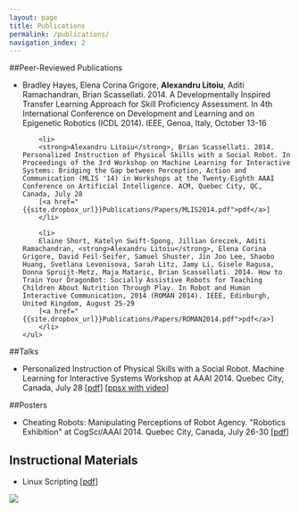 ```yaml
---
layout: page
title: Publications
permalink: /publications/
navigation_index: 2
---
```


##Peer-Reviewed Publications

<div class="publications">
	<ul>
		<li>
		Bradley Hayes, Elena Corina Grigore, <strong>Alexandru Litoiu</strong>, Aditi Ramachandran, Brian Scassellati. 2014. A Developmentally Inspired Transfer Learning Approach for Skill Proficiency Assessment. In 4th International Conference on Development and Learning and on Epigenetic Robotics (ICDL 2014). IEEE, Genoa, Italy, October 13-16
		</li>

		<li>
		<strong>Alexandru Litoiu</strong>, Brian Scassellati. 2014. Personalized Instruction of Physical Skills with a Social Robot. In Proceedings of the 3rd Workshop on Machine Learning for Interactive Systems: Bridging the Gap between Perception, Action and Communication (MLIS '14) in Workshops at the Twenty-Eighth AAAI Conference on Artificial Intelligence. ACM, Quebec City, QC, Canada, July 28
		[<a href="{{site.dropbox_url}}Publications/Papers/MLIS2014.pdf">pdf</a>]
		</li>

		<li>
		Elaine Short, Katelyn Swift-Spong, Jillian Greczek, Aditi Ramachandran, <strong>Alexandru Litoiu</strong>, Elena Corina Grigore, David Feil-Seifer, Samuel Shuster, Jin Joo Lee, Shaobo Huang, Svetlana Levonisova, Sarah Litz, Jamy Li, Gisele Ragusa, Donna Spruijt-Metz, Maja Mataric, Brian Scassellati. 2014. How to Train Your DragonBot: Socially Assistive Robots for Teaching Children About Nutrition Through Play. In Robot and Human Interactive Communication, 2014 (ROMAN 2014). IEEE, Edinburgh, United Kingdom, August 25-29
		[<a href="{{site.dropbox_url}}Publications/Papers/ROMAN2014.pdf">pdf</a>]
		</li>
	</ul>
</div>

##Talks

<div class="publications">
	<ul>
		<li>
			Personalized Instruction of Physical Skills with a Social Robot. Machine Learning for Interactive Systems Workshop at AAAI 2014. Quebec City, Canada, July 28 
			[<a href="{{site.dropbox_url}}Publications/Talks/MLIS2014/MLIS2014.pdf">pdf</a>]
			[<a href="{{site.dropbox_url}}Publications/Talks/MLIS2014/MLIS2014.ppsx">ppsx with video</a>]
		</li>
	</ul>
</div>




##Posters

<div class="publications">
	<ul>
		<li>
			Cheating Robots: Manipulating Perceptions of Robot Agency. "Robotics Exhibition" at CogSci/AAAI 2014. Quebec City, Canada, July 26-30 
			[<a href="{{site.dropbox_url}}Publications/Posters/CheatingPoster.pdf">pdf</a>]
		</li>
	</ul>
</div>


## Instructional Materials
<div class="publications">
	<ul>
		<li>
			Linux Scripting 
			[<a href="{{site.dropbox_url}}Publications/Instructional/LinuxScripting.pdf">pdf</a>]
		</li>
	</ul>
</div>

<img src="{{site.dropbox_url}}Pictures/color.jpg" class="fullwidth"/>


